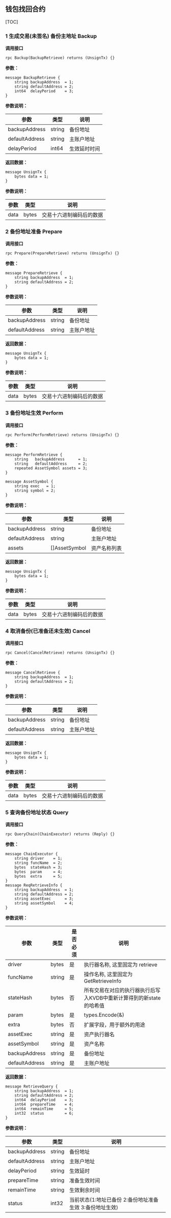## 钱包找回合约
[TOC]

### 1 生成交易(未签名) 备份主地址 Backup
**调用接口**
```
rpc Backup(BackupRetrieve) returns (UnsignTx) {}
```
**参数：**
```
message BackupRetrieve {
    string backupAddress  = 1;
    string defaultAddress = 2;
    int64  delayPeriod    = 3;
}
```

**参数说明：**

|参数|类型|说明|
|----|----|----|
|backupAddress|string|备份地址|
|defaultAddress|string|主账户地址|
|delayPeriod|int64|生效延时时间|

**返回数据：**
```
message UnsignTx {
    bytes data = 1;
}
```

**参数说明：**

|参数|类型|说明|
|----|----|----|
|data|bytes|交易十六进制编码后的数据|

### 2 备份地址准备 Prepare
**调用接口**
```
rpc Prepare(PrepareRetrieve) returns (UnsignTx) {}
```
**参数：**
```
message PrepareRetrieve {
    string backupAddress  = 1;
    string defaultAddress = 2;
}
```

**参数说明：**

|参数|类型|说明|
|----|----|----|
|backupAddress|string|备份地址|
|defaultAddress|string|主账户地址|

**返回数据：**
```
message UnsignTx {
    bytes data = 1;
}
```

**参数说明：**

|参数|类型|说明|
|----|----|----|
|data|bytes|交易十六进制编码后的数据|

### 3 备份地址生效 Perform
**调用接口**
```
rpc Perform(PerformRetrieve) returns (UnsignTx) {}
```
**参数：**
```
message PerformRetrieve {
    string   backupAddress      = 1;
    string   defaultAddress     = 2;
    repeated AssetSymbol assets = 3;
}

message AssetSymbol {
    string exec   = 1;
    string symbol = 2;
}
```

**参数说明：**

|参数|类型|说明|
|----|----|----|
|backupAddress|string|备份地址|
|defaultAddress|string|主账户地址|
|assets|[]AssetSymbol|资产名称列表|

**返回数据：**
```
message UnsignTx {
    bytes data = 1;
}
```

**参数说明：**

|参数|类型|说明|
|----|----|----|
|data|bytes|交易十六进制编码后的数据|

### 4 取消备份(已准备还未生效) Cancel
**调用接口**
```
rpc Cancel(CancelRetrieve) returns (UnsignTx) {}
```
**参数：**
```
message CancelRetrieve {
    string backupAddress  = 1;
    string defaultAddress = 2;
}
```

**参数说明：**

|参数|类型|说明|
|----|----|----|
|backupAddress|string|备份地址|
|defaultAddress|string|主账户地址|

**返回数据：**
```
message UnsignTx {
    bytes data = 1;
}
```

**参数说明：**

|参数|类型|说明|
|----|----|----|
|data|bytes|交易十六进制编码后的数据|

### 5 查询备份地址状态 Query
**调用接口**
```
rpc QueryChain(ChainExecutor) returns (Reply) {}
```
**参数：**
```
message ChainExecutor {
    string driver    = 1;
    string funcName  = 2;
    bytes  stateHash = 3;
    bytes  param     = 4;
    bytes  extra     = 5;
}
message ReqRetrieveInfo {
    string backupAddress  = 1;
    string defaultAddress = 2;
    string assetExec      = 3;
    string assetSymbol    = 4;
}
```

**参数说明：**

|参数|类型|是否必须|说明|
|----|----|----|----|
|driver|bytes|是|执行器名称, 这里固定为 retrieve|
|funcName|string|是|操作名称, 这里固定为 GetRetrieveInfo|
|stateHash|bytes|否|所有交易在对应的执行器执行后写入KVDB中重新计算得到的新state的哈希值|
|param|bytes|是|types.Encode(&)|
|extra|bytes|否|扩展字段，用于额外的用途|
|assetExec|string|是|资产执行器名|
|assetSymbol|string|是|资产名称|
|backupAddress|string|是|备份地址|
|defaultAddress|string|是|主账户地址|

**返回数据：**
```
message RetrieveQuery {
    string backupAddress  = 1;
    string defaultAddress = 2;
    int64  delayPeriod    = 3;
    int64  prepareTime    = 4;
    int64  remainTime     = 5;
    int32  status         = 6;
}
```

**参数说明：**

|参数|类型|说明|
|----|----|----|
|backupAddress|string|备份地址|
|defaultAddress|string|主账户地址|
|delayPeriod|string|生效延时|
|prepareTime|string|准备生效时间|
|remainTime|string|生效剩余时间|
|status|int32|当前状态(1:地址已备份 2:备份地址准备生效 3:备份地址生效)|
